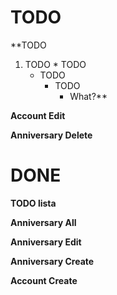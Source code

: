 # TODO #
**TODO
  1. TODO
    * TODO
      * TODO
        * TODO
          * What?**

**Account Edit**

**Anniversary Delete**

# DONE #
**TODO lista**

**Anniversary All**

**Anniversary Edit**

**Anniversary Create**

**Account Create**

